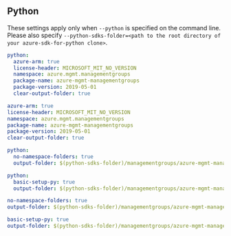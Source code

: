 ## Python

These settings apply only when `--python` is specified on the command line.
Please also specify `--python-sdks-folder=<path to the root directory of your azure-sdk-for-python clone>`.

```yaml $(python) && !$(track2)
python:
  azure-arm: true
  license-header: MICROSOFT_MIT_NO_VERSION
  namespace: azure.mgmt.managementgroups
  package-name: azure-mgmt-managementgroups
  package-version: 2019-05-01
  clear-output-folder: true
```
```yaml $(python) && $(track2)
azure-arm: true
license-header: MICROSOFT_MIT_NO_VERSION
namespace: azure.mgmt.managementgroups
package-name: azure-mgmt-managementgroups
package-version: 2019-05-01
clear-output-folder: true
```

``` yaml $(python) && $(python-mode) == 'update' && !$(track2)
python:
  no-namespace-folders: true
  output-folder: $(python-sdks-folder)/managementgroups/azure-mgmt-managementgroups/azure/mgmt/managementgroups
```
``` yaml $(python) && $(python-mode) == 'create' && !$(track2)
python:
  basic-setup-py: true
  output-folder: $(python-sdks-folder)/managementgroups/azure-mgmt-managementgroups
```
``` yaml $(python) && $(python-mode) == 'update' && $(track2)
no-namespace-folders: true
output-folder: $(python-sdks-folder)/managementgroups/azure-mgmt-managementgroups/azure/mgmt/managementgroups
```
``` yaml $(python) && $(python-mode) == 'create' && $(track2)
basic-setup-py: true
output-folder: $(python-sdks-folder)/managementgroups/azure-mgmt-managementgroups
```
